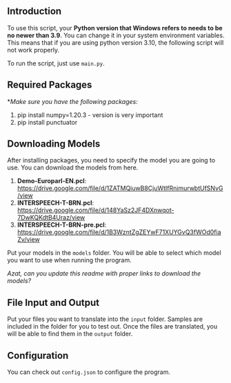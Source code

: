 Introduction
------------
To use this script, your **Python version that Windows refers to needs to be no newer than 3.9**. 
You can change it in your system environment variables.
This means that if you are using python version 3.10, the following script will not work properly.

To run the script, just use `main.py`.

Required Packages
-----------------
**Make sure you have the following packages:*

1. pip install numpy=1.20.3 - version is very important
2. pip install punctuator

Downloading Models
------------------
After installing packages, you need to specify the model you are going to use. You can download the models from here.

1. **Demo-Europarl-EN.pcl**: https://drive.google.com/file/d/1ZATMQiuwB8CjuWtIfRnimurwbtUfSNvG/view
2. **INTERSPEECH-T-BRN.pcl**: https://drive.google.com/file/d/148YaSz2JF4DXnwqot-7DwKQKdtB4Uraz/view
3. **INTERSPEECH-T-BRN-pre.pcl**: https://drive.google.com/file/d/1B3WzntZgZEYwF71XUYGvQ3fWOd0fiaZv/view

Put your models in the `models` folder. You will be able to select which model you want to use when running the program.

*Azat, can you update this readme with proper links to download the models?*

File Input and Output
---------------------
Put your files you want to translate into the `input` folder. Samples are included in the folder for you to test out.
Once the files are translated, you will be able to find them in the `output` folder.

Configuration
--------------
You can check out `config.json` to configure the program.

